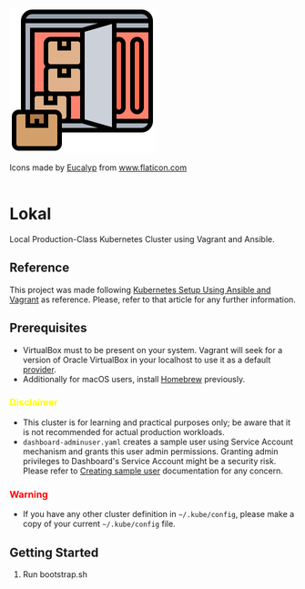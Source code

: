 ![container](container.png)
<div>Icons made by <a href="https://creativemarket.com/eucalyp" title="Eucalyp">Eucalyp</a> from <a href="https://www.flaticon.com/" title="Flaticon">www.flaticon.com</a></div><br/>

# Lokal
Local Production-Class Kubernetes Cluster using Vagrant and Ansible.

## Reference
This project was made following [Kubernetes Setup Using Ansible and Vagrant](https://kubernetes.io/blog/2019/03/15/kubernetes-setup-using-ansible-and-vagrant/) as reference. Please, refer to that article for any further information.

## Prerequisites
- VirtualBox must to be present on your system. Vagrant will seek for a version of Oracle VirtualBox in your localhost to use it as a default [provider](https://www.vagrantup.com/docs/providers).
- Additionally for macOS users, install [Homebrew](https://brew.sh/index) previously.

### <span style="color:yellow">Disclaimer</span>
- This cluster is for learning and practical purposes only; be aware that it is not recommended for actual production workloads.
- `dashboard-adminuser.yaml` creates a sample user using Service Account mechanism and grants this user admin permissions. Granting admin privileges to Dashboard's Service Account might be a security risk. Please refer to [Creating sample user](https://github.com/kubernetes/dashboard/blob/master/docs/user/access-control/creating-sample-user.md) documentation for any concern.

### <span style="color:red">Warning</span>
- If you have any other cluster definition in `~/.kube/config`, please make a copy of your current `~/.kube/config` file.

## Getting Started
1. Run bootstrap.sh
